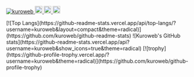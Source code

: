 <p align="left">
  <a href="https://github.com/kuroweb/kuroweb/">
    <img src="https://komarev.com/ghpvc/?username=kuroweb" alt="kuroweb" />
  </a>
  <a href="https://github.com/kuroweb">
    <img height="20" src="https://img.shields.io/github/followers/kuroweb?label=follow&logo=github&style=flat" />
  </a>
  <a href="http://qiita.com/kuroweb">
    <img height="20" src="https://qiita-badge.apiapi.app/s/kuroweb/posts.svg" />
  </a>
  <a href="http://qiita.com/kuroweb">
    <img height="20" src="https://qiita-badge.apiapi.app/s/kuroweb/contributions.svg" />
  </a>
</p>
[![Top Langs](https://github-readme-stats.vercel.app/api/top-langs/?username=kuroweb&layout=compact&theme=radical)](https://github.com/kuroweb/github-readme-stats)
![Kuroweb's GitHub stats](https://github-readme-stats.vercel.app/api?username=kuroweb&show_icons=true&theme=radical)
[![trophy](https://github-profile-trophy.vercel.app/?username=kuroweb&theme=radical)](https://github.com/kuroweb/github-profile-trophy)
